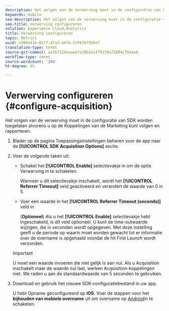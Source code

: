 ```yaml
---
description: Het volgen van de verwerving moet in de configuratie van SDK worden toegelaten alvorens u op de Koppelingen van de Marketing kunt volgen en rapporteren.
keywords: mobile
seo-description: Het volgen van de verwerving moet in de configuratie van SDK worden toegelaten alvorens u op de Koppelingen van de Marketing kunt volgen en rapporteren.
seo-title: Verwerving configureren
solution: Experience Cloud,Analytics
title: Verwerving configureren
topic: Metrics
uuid: e996e43e-8a77-47a3-a6fb-53f676f92bef
translation-type: tm+mt
source-git-commit: ae16f224eeaeefa29b2e1479270a72694c79aaa0
workflow-type: tm+mt
source-wordcount: '204'
ht-degree: 0%

---
```



# Verwerving configureren {#configure-acquisition}

Het volgen van de verwerving moet in de configuratie van SDK worden toegelaten alvorens u op de Koppelingen van de Marketing kunt volgen en rapporteren.

1. Blader op de pagina Toepassingsinstellingen beheren voor de app naar de **[!UICONTROL SDK Acquisition Options]** sectie.
1. Voer de volgende taken uit:

   * Schakel het **[!UICONTROL Enable]** selectievakje in om de optie Verwerving in te schakelen.

      Wanneer u dit selectievakje inschakelt, wordt het **[!UICONTROL Referrer Timeout]** veld geactiveerd en verandert de waarde van 0 in 5.

   * Voer een waarde in het **[!UICONTROL Referrer Timeout (seconds)]** veld in

      (**Optioneel**) Als u het **[!UICONTROL Enable]** selectievakje hebt ingeschakeld, is dit veld optioneel. U kunt de time-outwaarde wijzigen, die in seconden wordt opgegeven. Met deze instelling geeft u de periode op waarin moet worden gewacht tot er informatie over de overname is opgehaald voordat de hit First Launch wordt verzonden.
   >[!IMPORTANT]
   >U moet een waarde invoeren die niet gelijk is aan nul. Als u Acquisition inschakelt maar de waarde nul laat, werken Acquisition-koppelingen niet. We raden u aan de standaardwaarde van 5 seconden te gebruiken.

1. Download en gebruik het nieuwe SDK-configuratiebestand in uw app.

   U hebt Opname geconfigureerd op **iOS**.
Voer de stappen voor het **bijhouden van mobiele overname** uit om overname op [Android](/help/android/acquisition-main/acquisition.md)in te schakelen.
